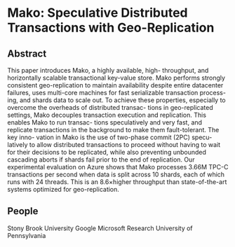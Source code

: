 # Mako: Speculative Distributed Transactions with Geo-Replication

## Abstract
This paper introduces Mako, a highly available, high-
throughput, and horizontally scalable transactional key-value
store. Mako performs strongly consistent geo-replication to
maintain availability despite entire datacenter failures, uses
multi-core machines for fast serializable transaction process-
ing, and shards data to scale out. To achieve these properties,
especially to overcome the overheads of distributed transac-
tions in geo-replicated settings, Mako decouples transaction
execution and replication. This enables Mako to run transac-
tions speculatively and very fast, and replicate transactions
in the background to make them fault-tolerant. The key inno-
vation in Mako is the use of two-phase commit (2PC) specu-
latively to allow distributed transactions to proceed without
having to wait for their decisions to be replicated, while also
preventing unbounded cascading aborts if shards fail prior to
the end of replication. Our experimental evaluation on Azure
shows that Mako processes 3.66M TPC-C transactions per
second when data is split across 10 shards, each of which
runs with 24 threads. This is an 8.6×higher throughput than
state-of-the-art systems optimized for geo-replication.

## People
Stony Brook University
Google
Microsoft Research
University of Pennsylvania